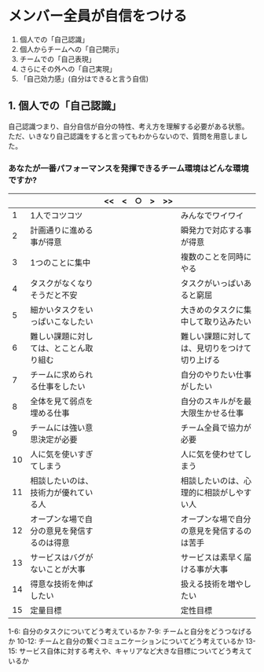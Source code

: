 # メンバー全員が自信をつける

1. 個人での「自己認識」
2. 個人からチームへの「自己開示」
3. チームでの「自己表現」
4. さらにその外への「自己実現」
5. 「自己効力感」(自分はできると言う自信)

## 1. 個人での「自己認識」
自己認識つまり、自分自信が自分の特性、考え方を理解する必要がある状態。
ただ、いきなり自己認識をすると言ってもわからないので、質問を用意しました。

### あなたが一番パフォーマンスを発揮できるチーム環境はどんな環境ですか?

|| | << | < | ○ | > | >> | |
| ----| ---- | ---- | ---- | ---- | ---- | ---- | ---- |
|1| 1人でコツコツ | | | | | | みんなでワイワイ |
|2| 計画通りに進める事が得意 | | | | | | 瞬発力で対応する事が得意 |
|3| 1つのことに集中 | | | | | | 複数のことを同時にやる |
|4| タスクがなくなりそうだと不安 | | | | | | タスクがいっぱいあると窮屈 |
|5| 細かいタスクをいっぱいこなしたい | | | | | | 大きめのタスクに集中して取り込みたい |
|6| 難しい課題に対しては、とことん取り組む | | | | | | 難しい課題に対しては、見切りをつけて切り上げる |
|7| チームに求められる仕事をしたい | | | | | | 自分のやりたい仕事がしたい |
|8| 全体を見て弱点を埋める仕事  | | | | | | 自分のスキルがを最大限生かせる仕事 |
|9| チームには強い意思決定が必要 | | | | | | チーム全員で協力が必要 |
|10| 人に気を使いすぎてしまう | | | | | | 人に気を使わせてしまう |
|11| 相談したいのは、技術力が優れている人 | | | | | | 相談したいのは、心理的に相談がしやすい人 |
|12| オープンな場で自分の意見を発信するのは得意 | | | | | | オープンな場で自分の意見を発信するのは苦手|
|13|サービスはバグがないことが大事 | | | | | | サービスは素早く届ける事が大事|
|14| 得意な技術を伸ばしたい | | | | | | 扱える技術を増やしたい |
|15| 定量目標 | | | | | | 定性目標|

1-6: 自分のタスクについてどう考えているか
7-9: チームと自分をどうつなげるか
10-12: チームと自分の繋ぐコミュニケーションについてどう考えているか
13-15: サービス自体に対する考えや、キャリアなど大きな目標についてどう考えているか



